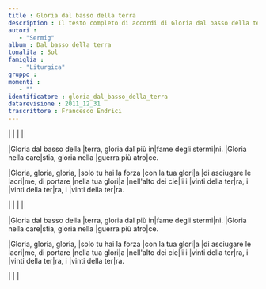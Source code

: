 ```yaml
--- 
title : Gloria dal basso della terra
description : Il testo completo di accordi di Gloria dal basso della terra. Inseriscila nel tuo canzoniere!
autori : 
   - "Sermig"
album : Dal basso della terra
tonalita : Sol
famiglia : 
   - "Liturgica"
gruppo : 
momenti : 
   - ""
identificatore : gloria_dal_basso_della_terra
datarevisione : 2011_12_31
trascrittore : Francesco Endrici
--- 
```




  |  | |  |


|Gloria dal basso della |terra,
gloria dal più in|fame degli stermi|ni. 
|Gloria nella care|stia,
gloria nella |guerra più atro|ce. 


|Gloria, gloria, gloria,
|solo tu hai la forza |con la tua glori|a 
|di asciugare le lacri|me,
di portare |nella tua glori|a 
|nell'alto dei cie|li i |vinti della ter|ra, 
i |vinti della ter|ra, 
i |vinti della ter|ra. 


  |  |  |  |


|Gloria dal basso della |terra,
gloria dal più in|fame degli stermi|ni. 
|Gloria nella care|stia,
gloria nella |guerra più atro|ce. 


|Gloria, gloria, gloria,
|solo tu hai la forza |con la tua glori|a 
|di asciugare le lacri|me,
di portare |nella tua glori|a 
|nell'alto dei cie|li i |vinti della ter|ra, 
i |vinti della ter|ra, 
i |vinti della ter|ra. 


  |   |  | 


